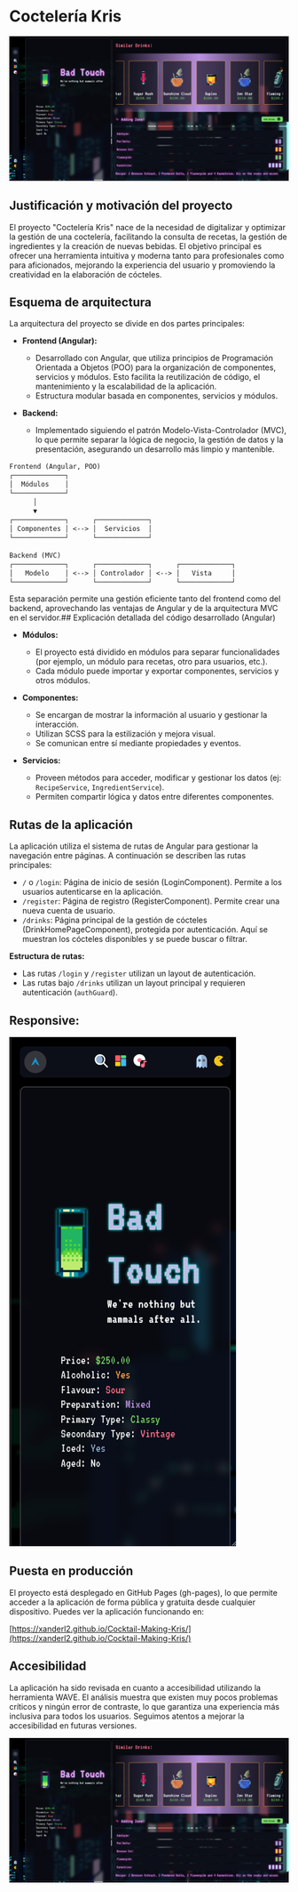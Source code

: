 # Coctelería Kris

![enter image description here](https://raw.githubusercontent.com/XanderL2/Cocktail-Making-Kris/refs/heads/main/docs/main.png)
## Justificación y motivación del proyecto

El proyecto "Coctelería Kris" nace de la necesidad de digitalizar y optimizar la gestión de una coctelería, facilitando la consulta de recetas, la gestión de ingredientes y la creación de nuevas bebidas. El objetivo principal es ofrecer una herramienta intuitiva y moderna tanto para profesionales como para aficionados, mejorando la experiencia del usuario y promoviendo la creatividad en la elaboración de cócteles.

## Esquema de arquitectura

La arquitectura del proyecto se divide en dos partes principales:

- **Frontend (Angular):**
  - Desarrollado con Angular, que utiliza principios de Programación Orientada a Objetos (POO) para la organización de componentes, servicios y módulos. Esto facilita la reutilización de código, el mantenimiento y la escalabilidad de la aplicación.
  - Estructura modular basada en componentes, servicios y módulos.

- **Backend:**
  - Implementado siguiendo el patrón Modelo-Vista-Controlador (MVC), lo que permite separar la lógica de negocio, la gestión de datos y la presentación, asegurando un desarrollo más limpio y mantenible.

```text
Frontend (Angular, POO)
┌─────────────┐
│  Módulos    │
└─────────────┘
      │
      ▼
┌─────────────┐      ┌─────────────┐
│ Componentes │ <--> │  Servicios  │
└─────────────┘      └─────────────┘

Backend (MVC)
┌─────────────┐      ┌─────────────┐      ┌─────────────┐
│   Modelo    │ <--> │ Controlador │ <--> │   Vista     │
└─────────────┘      └─────────────┘      └─────────────┘
```

Esta separación permite una gestión eficiente tanto del frontend como del backend, aprovechando las ventajas de Angular y de la arquitectura MVC en el servidor.## Explicación detallada del código desarrollado (Angular)

- **Módulos:**
  - El proyecto está dividido en módulos para separar funcionalidades (por ejemplo, un módulo para recetas, otro para usuarios, etc.).
  - Cada módulo puede importar y exportar componentes, servicios y otros módulos.

- **Componentes:**
  - Se encargan de mostrar la información al usuario y gestionar la interacción.
  - Utilizan SCSS para la estilización y mejora visual.
  - Se comunican entre sí mediante propiedades y eventos.

- **Servicios:**
  - Proveen métodos para acceder, modificar y gestionar los datos (ej: `RecipeService`, `IngredientService`).
  - Permiten compartir lógica y datos entre diferentes componentes.

## Rutas de la aplicación

La aplicación utiliza el sistema de rutas de Angular para gestionar la navegación entre páginas. A continuación se describen las rutas principales:

- `/` o `/login`: Página de inicio de sesión (LoginComponent). Permite a los usuarios autenticarse en la aplicación.
- `/register`: Página de registro (RegisterComponent). Permite crear una nueva cuenta de usuario.
- `/drinks`: Página principal de la gestión de cócteles (DrinkHomePageComponent), protegida por autenticación. Aquí se muestran los cócteles disponibles y se puede buscar o filtrar.


**Estructura de rutas:**


- Las rutas `/login` y `/register` utilizan un layout de autenticación.
- Las rutas bajo `/drinks` utilizan un layout principal y requieren autenticación (`authGuard`).


## Responsive:
![enter image description here](https://raw.githubusercontent.com/XanderL2/Cocktail-Making-Kris/refs/heads/main/docs/responsive.png)


## Puesta en producción

El proyecto está desplegado en GitHub Pages (gh-pages), lo que permite acceder a la aplicación de forma pública y gratuita desde cualquier dispositivo. Puedes ver la aplicación funcionando en:

[https://xanderl2.github.io/Cocktail-Making-Kris/](https://xanderl2.github.io/Cocktail-Making-Kris/)

## Accesibilidad

La aplicación ha sido revisada en cuanto a accesibilidad utilizando la herramienta WAVE. El análisis muestra que existen muy pocos problemas críticos y ningún error de contraste, lo que garantiza una experiencia más inclusiva para todos los usuarios. Seguimos atentos a mejorar la accesibilidad en futuras versiones.

![enter image description here](https://raw.githubusercontent.com/XanderL2/Cocktail-Making-Kris/refs/heads/main/docs/main.png)
